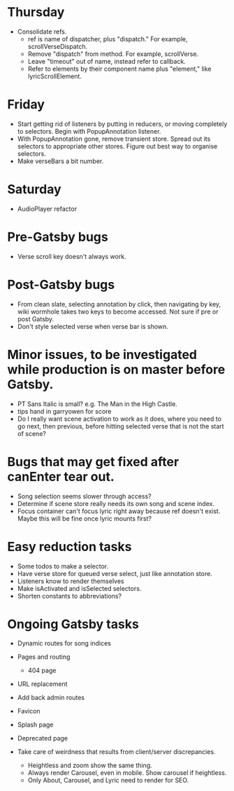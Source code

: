 # Thursday
* Consolidate refs.
    * ref is name of dispatcher, plus "dispatch." For example, scrollVerseDispatch.
    * Remove "dispatch" from method. For example, scrollVerse.
    * Leave "timeout" out of name, instead refer to callback.
    * Refer to elements by their component name plus "element," like lyricScrollElement.

# Friday
* Start getting rid of listeners by putting in reducers, or moving completely to selectors. Begin with PopupAnnotation listener.
* With PopupAnnotation gone, remove transient store. Spread out its selectors to appropriate other stores. Figure out best way to organise selectors.
* Make verseBars a bit number.

# Saturday
* AudioPlayer refactor

# Pre-Gatsby bugs
* Verse scroll key doesn't always work.

# Post-Gatsby bugs
* From clean slate, selecting annotation by click, then navigating by key, wiki wormhole takes two keys to become accessed. Not sure if pre or post Gatsby.
* Don't style selected verse when verse bar is shown.

# Minor issues, to be investigated while production is on master before Gatsby.
* PT Sans Italic is small? e.g. The Man in the High Castle.
* tips hand in garryowen for score
* Do I really want scene activation to work as it does, where you need to go next, then previous, before hitting selected verse that is not the start of scene?

# Bugs that may get fixed after canEnter tear out.
* Song selection seems slower through access?
* Determine if scene store really needs its own song and scene index.
* Focus container can't focus lyric right away because ref doesn't exist. Maybe this will be fine once lyric mounts first?

# Easy reduction tasks
* Some todos to make a selector.
* Have verse store for queued verse select, just like annotation store.
* Listeners know to render themselves
* Make isActivated and isSelected selectors.
* Shorten constants to abbreviations?

# Ongoing Gatsby tasks
* Dynamic routes for song indices
* Pages and routing
    * 404 page
* URL replacement
* Add back admin routes

* Favicon
* Splash page
* Deprecated page
* Take care of weirdness that results from client/server discrepancies.
    * Heightless and zoom show the same thing.
    * Always render Carousel, even in mobile. Show carousel if heightless.
    * Only About, Carousel, and Lyric need to render for SEO.
